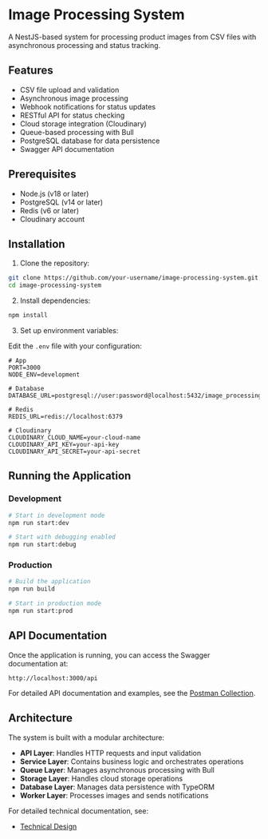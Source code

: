 # Image Processing System

A NestJS-based system for processing product images from CSV files with asynchronous processing and status tracking.

## Features

- CSV file upload and validation
- Asynchronous image processing
- Webhook notifications for status updates
- RESTful API for status checking
- Cloud storage integration (Cloudinary)
- Queue-based processing with Bull
- PostgreSQL database for data persistence
- Swagger API documentation

## Prerequisites

- Node.js (v18 or later)
- PostgreSQL (v14 or later)
- Redis (v6 or later)
- Cloudinary account

## Installation

1. Clone the repository:
```bash
git clone https://github.com/your-username/image-processing-system.git
cd image-processing-system
```

2. Install dependencies:
```bash
npm install
```

3. Set up environment variables:


Edit the `.env` file with your configuration:
```env
# App
PORT=3000
NODE_ENV=development

# Database
DATABASE_URL=postgresql://user:password@localhost:5432/image_processing

# Redis
REDIS_URL=redis://localhost:6379

# Cloudinary
CLOUDINARY_CLOUD_NAME=your-cloud-name
CLOUDINARY_API_KEY=your-api-key
CLOUDINARY_API_SECRET=your-api-secret

```

## Running the Application

### Development
```bash
# Start in development mode
npm run start:dev

# Start with debugging enabled
npm run start:debug
```

### Production
```bash
# Build the application
npm run build

# Start in production mode
npm run start:prod
```

## API Documentation

Once the application is running, you can access the Swagger documentation at:
```
http://localhost:3000/api
```

For detailed API documentation and examples, see the [Postman Collection](https://dark-robot-5027.postman.co/workspace/AY~478d692b-7185-46ab-9e1d-e4c16d4ea9d9/colle[%E2%80%A6]vironment=23050360-466fec58-28a2-4545-b889-7a1a538b61b2).

## Architecture

The system is built with a modular architecture:

- **API Layer**: Handles HTTP requests and input validation
- **Service Layer**: Contains business logic and orchestrates operations
- **Queue Layer**: Manages asynchronous processing with Bull
- **Storage Layer**: Handles cloud storage operations
- **Database Layer**: Manages data persistence with TypeORM
- **Worker Layer**: Processes images and sends notifications

For detailed technical documentation, see:
- [Technical Design](https://docs.google.com/document/d/1m3XQo2PwDqj5qGrv48ivUIs4OyCBMoWrfNt8kcu9kNM/edit?usp=sharing)

